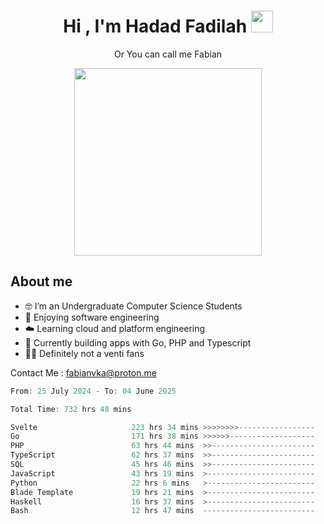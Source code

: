 <h1 align="center">Hi , I'm Hadad Fadilah  <img src="https://media.giphy.com/media/hvRJCLFzcasrR4ia7z/giphy.gif" width="35" ></h1>
<p align="center"><span>Or You can call me <span style="font: bold">Fabian</span></p>
<p align="center">
<img src="https://media.tenor.com/78dNivDemDAAAAAi/speech-bubble-venti.gif" width="300"/>    
</p>

##  About me
- 🤓 I’m an Undergraduate Computer Science Students
- 🍰 Enjoying software engineering
- ☁️ Learning cloud and platform engineering
- 🧰 Currently building apps with Go, PHP and Typescript 
- 🏃‍♂️ Definitely not a venti fans

Contact Me : fabianvka@proton.me

<!--START_SECTION:waka-->

```go
From: 25 July 2024 - To: 04 June 2025

Total Time: 732 hrs 48 mins

Svelte                     223 hrs 34 mins >>>>>>>>-----------------   30.24 %
Go                         171 hrs 38 mins >>>>>>-------------------   23.22 %
PHP                        63 hrs 44 mins  >>-----------------------   08.62 %
TypeScript                 62 hrs 37 mins  >>-----------------------   08.47 %
SQL                        45 hrs 46 mins  >>-----------------------   06.19 %
JavaScript                 43 hrs 19 mins  >------------------------   05.86 %
Python                     22 hrs 6 mins   >------------------------   02.99 %
Blade Template             19 hrs 21 mins  >------------------------   02.62 %
Haskell                    16 hrs 37 mins  >------------------------   02.25 %
Bash                       12 hrs 47 mins  -------------------------   01.73 %
```

<!--END_SECTION:waka-->




<!--
**Fadil-Tao/Fadil-Tao** is a ✨ _special_ ✨ repository because its `README.md` (this file) appears on your GitHub profile.


